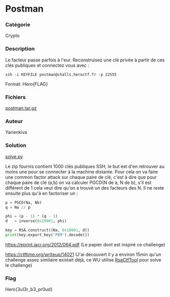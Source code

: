# Postman

### Catégorie

Crypto

### Description

Le facteur passe parfois à l'eur. Reconstruisez une clé privée à partir de ces clés publiques et connectez vous avec :

`ssh -i KEYFILE postman@challs.heroctf.fr -p 22555`

Format: Hero{FLAG}

### Fichiers

[postman.tar.gz](postman.tar.gz)

### Auteur

Yarienkiva

### Solution
[solve.py](solve.py)

Le zip fournis contient 1000 clés publiques SSH, le but est d'en retrouver au moins une pour se connecter à la machine distante.
Pour cela on va faire une common factor attack sur chaque paire de clé, c'est à dire que pour chaque paire de clé (a,b) on va calculer PGCD(N de a, N de b), s'il est différent de 1 cela veut dire qu'on a trouvé un des facteurs des N.
Il ne reste ensuite plus qu'à en factoriser un :

```python
p = PGCD(Na, Nb)
q = Na // p

phi = (p - 1) * (q - 1)
d   = inverse(0x10001, phi)

key = RSA.construct((Na, 0x10001, d))
print(key.export_key('PEM').decode())
```

https://eprint.iacr.org/2012/064.pdf (Le papier dont est inspiré ce challenge)

https://ctftime.org/writeup/14021 (J'ai découvert il y a environ 15min qu'un challenge assez similaire existait déjà, ce WU utilise [RsaCtfTool](https://github.com/Ganapati/RsaCtfTool) pour solve le challenge)


### Flag

Hero{3ul3r_b3_pr0ud}
